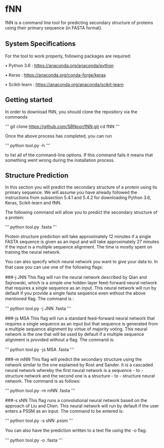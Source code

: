 # fNN
fNN is a command line tool for predicting secondary structure of proteins using their primary sequence (in FASTA format).

## System Speciﬁcations 
For the tool to work properly, following packages are required:

• Python 3.6 : https://anaconda.org/anaconda/python

• Keras : https://anaconda.org/conda-forge/keras

• Scikit-learn : https://anaconda.org/anaconda/scikit-learn


## Getting started

In order to download fNN, you should clone the repository via the commands

'''
git clone https://github.com/SBNoor/fNN.git
cd fNN
'''

Once the above process has completed, you can run

'''
python tool.py -h
'''

to list all of the command-line options. If this command fails it means that something went wrong during the installation process.

## Structure Prediction

In this section you will predict the secondary structure of a protein using its primary sequence. We will assume you have already followed the instructions from subsection 5.4.1 and 5.4.2 for downloading Python 3.6, Keras, Scikit-learn and fNN.

The following command will allow you to predict the secondary structure of a protein:

'''
python tool.py <file _ name>.fasta
'''

Protein structure prediction will take approximately 12 minutes if a single FASTA sequence is given as an input and will take approximately 27 minutes if the input is a multiple sequence alignment. The time is mostly spent on training the neural network.

You can also specify which neural network you want to give your data to. In that case you can use one of the following ﬂags:

###-j JNN 
This ﬂag will run the neural network described by Qian and Sejnowski, which is a simple one hidden layer feed-forward neural network that requires a single sequence as an input. This neural network will run by default if you provide a single fasta sequence even without the above mentioned ﬂag. The command is :

'''
python tool.py -j JNN <file _ name>.fasta
'''

###-js MSA 
This ﬂag will run a standard feed-forward neural network that requires a single sequence as an input but that sequence is generated from a multiple sequence alignment by virtue of majority voting. This neural network is the one that will be used by default if a multiple sequence alignment is provided without a ﬂag. The command is: 

'''
python tool.py -js MSA <file _ name>.fasta
'''

###-m mNN 
This ﬂag will predict the secondary structure using the network similar to the one explained by Rost and Sander. It is a cascaded neural network whereby the ﬁrst neural network is a sequence - to - structure network and the second one is a structure - to - structure neural network. The command is as follows:

'''
python tool.py -m mNN <file _ name>.fasta
'''

###-s sNN 
This ﬂag runs a convolutional neural network based on the approach of Liu and Chen. This neural network will run by default if the user enters a PSSM as an input. The command to be entered is:

'''
python tool.py -s sNN <file _ name>.pssm
'''

You can also have the prediction written to a text ﬁle using the -o ﬂag:

'''
python tool.py -o <file _ name>.fasta
'''